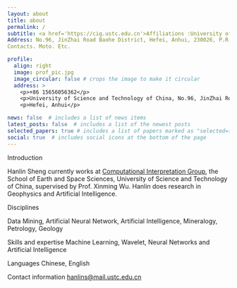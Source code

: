 ```yaml
---
layout: about
title: about
permalink: /
subtitle: <a href='https://cig.ustc.edu.cn'>Affiliations :University of Science and Technology of China </a>. 
Address: No.96, JinZhai Road Baohe District, Hefei, Anhui, 230026, P.R.China.
Contacts. Moto. Etc.

profile:
  align: right
  image: prof_pic.jpg
  image_circular: false # crops the image to make it circular
  address: >
    <p>+86 15656056362</p>
    <p>University of Science and Technology of China, No.96, JinZhai Road Baohe District, Hefei, Anhui, 230026, P.R.China.</p>
    <p>Hefei, Anhui</p>

news: false  # includes a list of news items
latest_posts: false  # includes a list of the newest posts
selected_papers: true # includes a list of papers marked as "selected={true}"
social: true  # includes social icons at the bottom of the page
---
```


Introduction

Hanlin Sheng currently works at [Computational Interpretation Group](http://cig.ustc.edu.cn), the School of Earth and Space Sciences, University of Science and Technology of China, supervised by Prof. Xinming Wu. Hanlin does research in Geophysics and Artificial Intelligence.

Disciplines

Data Mining, Artificial Neural Network, Artificial Intelligence,
Mineralogy, Petrology, Geology

Skills and expertise
Machine Learning, Wavelet, Neural Networks and Artificial Intelligence 

Languages
Chinese, English

Contact information
hanlins@mail.ustc.edu.cn

<!-- Put your address / P.O. box / other info right below your picture. You can also disable any of these elements by editing `profile` property of the YAML header of your `_pages/about.md`. Edit `_bibliography/papers.bib` and Jekyll will render your [publications page](/al-folio/publications/) automatically. -->

<!-- Link to your social media connections, too. This theme is set up to use [Font Awesome icons](http://fortawesome.github.io/Font-Awesome/) and [Academicons](https://jpswalsh.github.io/academicons/), like the ones below. Add your Facebook, Twitter, LinkedIn, Google Scholar, or just disable all of them. -->
